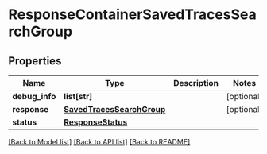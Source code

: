 # ResponseContainerSavedTracesSearchGroup

## Properties
Name | Type | Description | Notes
------------ | ------------- | ------------- | -------------
**debug_info** | **list[str]** |  | [optional] 
**response** | [**SavedTracesSearchGroup**](SavedTracesSearchGroup.md) |  | [optional] 
**status** | [**ResponseStatus**](ResponseStatus.md) |  | 

[[Back to Model list]](../README.md#documentation-for-models) [[Back to API list]](../README.md#documentation-for-api-endpoints) [[Back to README]](../README.md)


